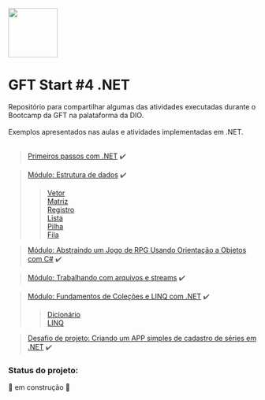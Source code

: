 <img src="https://hermes.digitalinnovation.one/tracks/4291bfb6-a629-4f7e-9a74-8675fad6be01.png" width="100" height="100">

# GFT Start #4 .NET 

Repositório para compartilhar algumas das atividades executadas durante o Bootcamp da GFT na palataforma da DIO.<br><br>
Exemplos apresentados nas aulas  e atividades implementadas em .NET.<br><br>
> [Primeiros passos com .NET](https://github.com/ronaldbarbosa/gft-start-4-dotnet/tree/main/primeiros-passos-com-dotnet) ✔️

> [Módulo: Estrutura de dados](https://github.com/ronaldbarbosa/gft-start-4-dotnet/tree/main/estrutura-de-dados) :heavy_check_mark:
>> [Vetor](https://github.com/ronaldbarbosa/gft-start-4-dotnet/tree/main/estrutura-de-dados/Vetor/Program.cs) <br>
>> [Matriz](https://github.com/ronaldbarbosa/gft-start-4-dotnet/tree/main/estrutura-de-dados/Matriz/Program.cs) <br>
>> [Registro](https://github.com/ronaldbarbosa/gft-start-4-dotnet/tree/main/estrutura-de-dados/Registro/Program.cs) <br>
>> [Lista](https://github.com/ronaldbarbosa/gft-start-4-dotnet/blob/main/estrutura-de-dados/Lista/Program.cs) <br>
>> [Pilha](https://github.com/ronaldbarbosa/gft-start-4-dotnet/blob/main/estrutura-de-dados/Pilha/Program.cs) <br>
>> [Fila](https://github.com/ronaldbarbosa/gft-start-4-dotnet/blob/main/estrutura-de-dados/Fila/Program.cs) <br>

> [Módulo: Abstraindo um Jogo de RPG Usando Orientação a Objetos com C#](https://github.com/ronaldbarbosa/gft-start-4-dotnet/tree/main/abstraindo-rpg-com-oo/src) ✔️

> [Módulo: Trabalhando com arquivos e streams](https://github.com/ronaldbarbosa/gft-start-4-dotnet/tree/main/trabalhando-com-arquivos-e-streams) ✔️

> [Módulo: Fundamentos de Coleções e LINQ com .NET](https://github.com/ronaldbarbosa/gft-start-4-dotnet/tree/main/fundamentos-colecoes-e-linq) ✔️
>>[Dicionário](https://github.com/ronaldbarbosa/gft-start-4-dotnet/blob/main/fundamentos-colecoes-e-linq/Dicionario/Program.cs) <br>
>>[LINQ](https://github.com/ronaldbarbosa/gft-start-4-dotnet/blob/main/fundamentos-colecoes-e-linq/LINQ/Program.cs) <br>

> [Desafio de projeto: Criando um APP simples de cadastro de séries em .NET](https://github.com/ronaldbarbosa/gft-start-4-dotnet/tree/main/app-series) ✔️
### Status do projeto:
🚧 em construção 🚧
